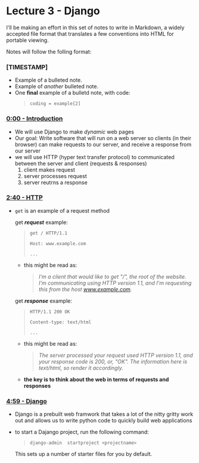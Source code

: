 # Lecture 3 - Django

I'll be making an effort in this set of notes to write in Markdown, a widely accepted file format that translates a few conventions into HTML for portable viewing.

Notes will follow the folling format:

### [TIMESTAMP]
- Example of a bulleted note.
- Example of *another* bulleted note.
-   One **final** example of a bulletd note, with code:
    > `coding = example[2]`


### [0:00 - Introduction][1]
- We will use Django to make *dynamic* web pages
- Our goal: Write software that will run on a web server so clients (in their browser) can make requests to our server, and receive a response from our server
-   we will use HTTP (hyper text transfer protocol) to communicated between the server and client (requests & responses)
    1. client makes request
    2. server processes request
    3. server reutrns a response
### [2:40 - HTTP][2]
-   `get` is an example of a request method

    get ***request*** example:
    >`get / HTTP/1.1`
    >
    >`Host: www.example.com`
    >
    >`...`
    
    - this might be read as:
        > *I'm a client that would like to get "/", the root of the website. I'm communicating using HTTP version 1.1, and I'm requesting this from the host www.example.com.*

    get ***response*** example:
    >`HTTP/1.1 200 OK`
    >
    >`Content-type: text/html`
    >
    >`...`
    
    - this might be read as:
        > *The server processed your request used HTTP version 1.1, and your response code is 200, or, "OK". The information here is text/html, so render it accordingly.*

    - **the key is to think about the web in terms of requests and responses**

### [4:59 - Django][3]
- Django is a prebuilt web framwork that takes a lot of the nitty gritty work out and allows us to write python code to quickly build web applications
-   to start a Dajango project, run the following command:
    >`django-admin  startproject <projectname>`
    
    This sets up a number of starter files for you by default.







[1]: https://youtu.be/w8q0C-C1js4?t=0
[2]: https://youtu.be/w8q0C-C1js4?t=160
[3]: https://youtu.be/w8q0C-C1js4?t=299